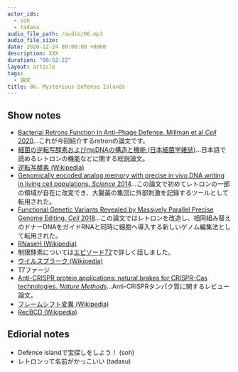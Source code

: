 ```yaml
---
actor_ids:
  - soh
  - tadasu
audio_file_path: /audio/86.mp3
audio_file_size: 
date: 2020-12-24 09:00:00 +0900
description: XXX
duration: "00:52:22"
layout: article
tags:
  - 論文
title: 86. Mysterious Defense Islands
---
```


## Show notes
- [Bacterial Retrons Function In Anti-Phage Defense. Millman et al _Cell_ 2020](https://www.cell.com/cell/fulltext/S0092-8674(20)31306-4)...これが今回紹介するretronの論文です。
- [細菌の逆転写酵素およびmsDNAの構造と機能 (日本細菌学雑誌)](https://www.jstage.jst.go.jp/article/jsb1944/58/2/58_2_441/_pdf/-char/ja)...日本語で読めるレトロンの機能などに関する総説論文。
- [逆転写酵素 (Wikipedia)](https://ja.wikipedia.org/wiki/%E9%80%86%E8%BB%A2%E5%86%99%E9%85%B5%E7%B4%A0)
- [Genomically encoded analog memory with precise in vivo DNA writing in living cell populations. _Science_ 2014](https://science.sciencemag.org/content/346/6211/1256272.figures-only)...この論文で初めてレトロンの一部の領域が自在に改変でき、大腸菌の集団に外部刺激を記録するツールとして転用された。
- [Functional Genetic Variants Revealed by Massively Parallel Precise Genome Editing. _Cell_ 2018](https://www.cell.com/cell/fulltext/S0092-8674(18)31118-8)...この論文ではレトロンを改造し、相同組み替えのドナーDNAをガイドRNAと同時に細胞へ導入する新しいゲノム編集法として転用された。
- [RNaseH (Wikipedia)](https://ja.wikipedia.org/wiki/%E3%83%AA%E3%83%9C%E3%83%8C%E3%82%AF%E3%83%AC%E3%82%A2%E3%83%BC%E3%82%BC)
- 制限酵素については[エピソード72](https://researchat.fm/episode/72)で詳しく話しました。
- [ウイルスプラーク (Wikipedia)](https://ja.wikipedia.org/wiki/%E3%82%A6%E3%82%A4%E3%83%AB%E3%82%B9%E3%83%97%E3%83%A9%E3%83%BC%E3%82%AF)
- T7ファージ
- [Anti-CRISPR protein applications: natural brakes for CRISPR-Cas technologies. _Nature Methods_](https://www.nature.com/articles/s41592-020-0771-6)...Anti-CRISPRタンパク質に関するレビュー論文。
- [フレームシフト変異 (Wikipedia)](https://ja.wikipedia.org/wiki/%E3%83%95%E3%83%AC%E3%83%BC%E3%83%A0%E3%82%B7%E3%83%95%E3%83%88%E7%AA%81%E7%84%B6%E5%A4%89%E7%95%B0#:~:text=%E3%83%95%E3%83%AC%E3%83%BC%E3%83%A0%E3%82%B7%E3%83%95%E3%83%88%E7%AA%81%E7%84%B6%E5%A4%89%E7%95%B0%EF%BC%88%E3%83%95%E3%83%AC%E3%83%BC%E3%83%A0,%E3%81%A6%E3%81%97%E3%81%BE%E3%81%86%E3%81%9F%E3%82%81%E3%81%A7%E3%81%82%E3%82%8B%E3%80%82)
- [RecBCD (Wikipedia)](https://ja.wikipedia.org/wiki/RecBCD)

## Ediorial notes
- Defense islandで宝探しをしよう！ (soh)
- レトロンって名前がかっこいい (tadasu)

